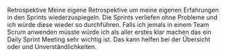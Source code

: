 Retrospektive Meine eigene Retrospektive um meine eigenen Erfahrungen in den Sprints wiederzuspiegeln. Die Sprints verliefen ohne Probleme und ich würde diese wieder so durchführen. Falls ich jemals in einem Team Scrum anwenden müsste würde ich als aller erstes klar machen das ein Daily Sprint Meeting sehr wichtig ist. Das kann helfen bei der Übersicht oder und Unverständlichkeiten.
